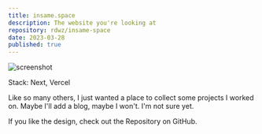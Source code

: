 ```yaml
---
title: insame.space
description: The website you're looking at
repository: rdwz/insame-space
date: 2023-03-28
published: true
---
```


![screenshot](/images/insame-space.webp)

Stack: Next, Vercel

Like so many others, I just wanted a place to collect some projects I worked on. Maybe I'll add a blog, maybe I won't. I'm not sure yet.

If you like the design, check out the Repository on GitHub.
